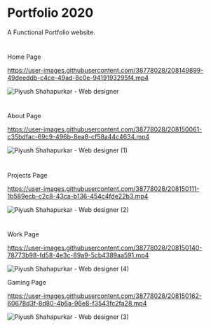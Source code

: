 # Portfolio 2020
A Functional Portfolio website.

#
Home Page

https://user-images.githubusercontent.com/38778028/208149899-49deeddb-c4ce-49ad-8c0e-9419193295f4.mp4

![Piyush Shahapurkar - Web designer](https://user-images.githubusercontent.com/38778028/208142416-0930443f-062b-4766-be87-cf1ad4f2e1fe.png)
#

About Page

https://user-images.githubusercontent.com/38778028/208150061-c35bdfac-69c9-496b-8ea8-cf58a44c4634.mp4

![Piyush Shahapurkar - Web designer (1)](https://user-images.githubusercontent.com/38778028/208143127-07783785-95c1-443d-b23e-add50bdd299b.png)
#

Projects Page

https://user-images.githubusercontent.com/38778028/208150111-1b589ecb-c2c8-43ca-b136-454c4fde22b3.mp4

![Piyush Shahapurkar - Web designer (2)](https://user-images.githubusercontent.com/38778028/208143350-fd4591cf-f850-4636-96d5-c7e11ac08b4d.png)
#

Work Page

https://user-images.githubusercontent.com/38778028/208150140-78773b98-fd58-4e3c-89a9-5cb4389aa591.mp4

![Piyush Shahapurkar - Web designer (4)](https://user-images.githubusercontent.com/38778028/208144368-d55f529f-40a5-4ab4-ad92-72d77d392e2b.png)

Gaming Page

https://user-images.githubusercontent.com/38778028/208150162-60678d3f-8d80-4b6a-96e8-f3543fc2fa28.mp4

![Piyush Shahapurkar - Web designer (3)](https://user-images.githubusercontent.com/38778028/208143616-14e0aebc-870f-4345-98cb-666dfc7eb69d.png)

